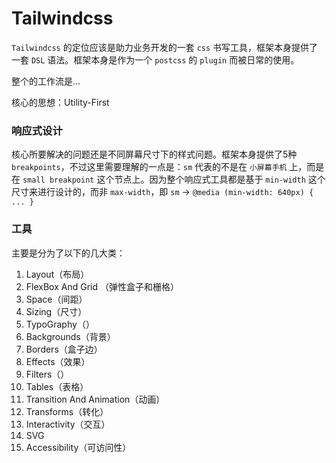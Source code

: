 # Tailwindcss

`Tailwindcss` 的定位应该是助力业务开发的一套 `css` 书写工具，框架本身提供了一套 `DSL` 语法。框架本身是作为一个 `postcss` 的 `plugin` 而被日常的使用。

整个的工作流是...

核心的思想：Utility-First

### 响应式设计

核心所要解决的问题还是不同屏幕尺寸下的样式问题。框架本身提供了5种 `breakpoints`，不过这里需要理解的一点是：`sm` 代表的不是在 `小屏幕手机` 上，而是在 `small breakpoint` 这个节点上。因为整个响应式工具都是基于 `min-width` 这个尺寸来进行设计的，而非 `max-width`，即 `sm` -> `@media (min-width: 640px) { ... }`

### 工具

主要是分为了以下的几大类：

1. Layout（布局）
2. FlexBox And Grid （弹性盒子和栅格）
3. Space（间距）
4. Sizing（尺寸）
5. TypoGraphy（）
6. Backgrounds（背景）
7. Borders（盒子边）
8. Effects（效果）
9. Filters（）
10. Tables（表格）
11. Transition And Animation（动画）
12. Transforms（转化）
13. Interactivity（交互）
14. SVG
15. Accessibility（可访问性）